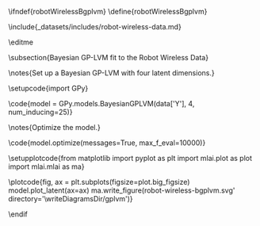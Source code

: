 \ifndef{robotWirelessBgplvm}
\define{robotWirelessBgplvm}


\include{_datasets/includes/robot-wireless-data.md}

\editme

\subsection{Bayesian GP-LVM fit to the Robot Wireless Data}



\notes{Set up a Bayesian GP-LVM with four latent dimensions.}

\setupcode{import GPy}

\code{model = GPy.models.BayesianGPLVM(data['Y'], 4, num_inducing=25)}

\notes{Optimize the model.}

\code{model.optimize(messages=True, max_f_eval=10000)}

\setupplotcode{from matplotlib import pyplot as plt
import mlai.plot as plot
import mlai.mlai as ma}

\plotcode{fig, ax = plt.subplots(figsize=plot.big_figsize)
model.plot_latent(ax=ax)
ma.write_figure(robot-wireless-bgplvm.svg'
                directory='\writeDiagramsDir/gplvm')}


\endif
